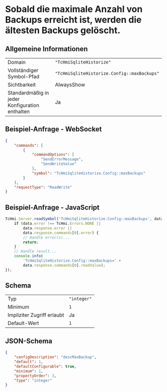 # Sobald die maximale Anzahl von Backups erreicht ist, werden die ältesten Backups gelöscht.

## Allgemeine Informationen

|  |  |
| - | - |
| Domain | `"TcHmiSqliteHistorize"` |
| Vollständiger Symbol-Pfad | `"TcHmiSqliteHistorize.Config::maxBackups"` |
| Sichtbarkeit | AlwaysShow |
| Standardmäßig in jeder Konfiguration enthalten | Ja |

## Beispiel-Anfrage - WebSocket

```json
{
    "commands": [
        {
            "commandOptions": [
                "SendErrorMessage",
                "SendWriteValue"
            ],
            "symbol": "TcHmiSqliteHistorize.Config::maxBackups"
        }
    ],
    "requestType": "ReadWrite"
}
```

## Beispiel-Anfrage - JavaScript

```javascript
TcHmi.Server.readSymbol('TcHmiSqliteHistorize.Config::maxBackups', data => {
    if (data.error !== TcHmi.Errors.NONE ||
        data.response.error ||
        data.response.commands[0].error) {
        // Handle error(s)...
        return;
    }
    // Handle result...
    console.info(
        'TcHmiSqliteHistorize.Config::maxBackups=' +
        data.response.commands[0].readValue);
});
```

## Schema

|  |  |
| - | - |
| Typ | `"integer"` |
| Minimum | `1` |
| Impliziter Zugriff erlaubt | Ja |
| Default-Wert | `1` |

## JSON-Schema

```json
{
    "configDescription": "descMaxBackup",
    "default": 1,
    "defaultConfigurable": true,
    "minimum": 1,
    "propertyOrder": 3,
    "type": "integer"
}
```

